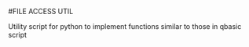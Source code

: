 #FILE ACCESS UTIL

Utility script for python to implement functions similar to those in qbasic script